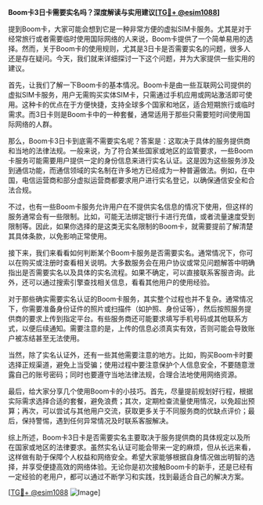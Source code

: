 **Boom卡3日卡需要实名吗？深度解读与实用建议[[TG💪+ @esim1088](https://t.me/s/esim1088)]**

提到Boom卡，大家可能会想到它是一种非常方便的虚拟SIM卡服务。尤其是对于经常旅行或者需要临时使用国际网络的人来说，Boom卡提供了一个简单易用的选择。然而，关于Boom卡的使用规则，尤其是3日卡是否需要实名的问题，很多人还是存在疑问。今天，我们就来详细探讨一下这个问题，并为大家提供一些实用的建议。

首先，让我们了解一下Boom卡的基本情况。Boom卡是由一些互联网公司提供的虚拟SIM卡服务，用户无需购买实体SIM卡，只需通过手机应用或网站激活即可使用。这种卡的优点在于方便快捷，支持全球多个国家和地区，适合短期旅行或临时需求。而3日卡则是Boom卡中的一种套餐，通常适用于那些只需要短时间使用国际网络的人群。

那么，Boom卡3日卡到底需不需要实名呢？答案是：这取决于具体的服务提供商和当地的法律法规。一般来说，为了符合某些国家或地区的监管要求，一些Boom卡服务可能需要用户提供一定的身份信息来进行实名认证。这是因为这些服务涉及到通信功能，而通信领域的实名制在许多地方已经成为一种普遍做法。例如，在中国，电信运营商和部分虚拟运营商都要求用户进行实名登记，以确保通信安全和合法合规。

不过，也有一些Boom卡服务允许用户在不提供实名信息的情况下使用，但这样的服务通常会有一些限制。比如，可能无法绑定银行卡进行充值，或者流量速度受到限制等。因此，如果你选择的是这类无实名限制的Boom卡，就需要提前了解清楚其具体条款，以免影响正常使用。

接下来，我们来看看如何判断某个Boom卡服务是否需要实名。通常情况下，你可以在购买或注册时查看相关说明。大多数服务会在用户协议或常见问题解答中明确指出是否需要实名以及具体的实名流程。如果不确定，可以直接联系客服咨询。此外，还可以通过搜索引擎查找相关信息，看看其他用户的使用经验。

对于那些确实需要实名认证的Boom卡服务，其实整个过程也并不复杂。通常情况下，你需要准备身份证件的照片或扫描件（如护照、身份证等），然后按照服务提供商的要求上传到指定平台。有些服务商还可能要求填写手机号码或其他联系方式，以便后续通知。需要注意的是，上传的信息必须真实有效，否则可能会导致账户被冻结甚至无法使用。

当然，除了实名认证外，还有一些其他需要注意的地方。比如，购买Boom卡时要选择正规渠道，避免上当受骗；使用过程中要注意保护个人信息安全，不要随意泄露自己的账号密码；同时也要遵守当地法律法规，合理合法地使用网络资源。

最后，给大家分享几个使用Boom卡的小技巧。首先，尽量提前规划好行程，根据实际需求选择合适的套餐，避免浪费；其次，定期检查流量使用情况，以免超出预算；再次，可以尝试与其他用户交流，获取更多关于不同服务商的优缺点评价；最后，保持警惕，遇到任何异常情况及时联系客服解决。

综上所述，Boom卡3日卡是否需要实名主要取决于服务提供商的具体规定以及所在国家或地区的法律要求。虽然实名认证可能会带来一定的麻烦，但从长远来看，这样做有助于保障个人权益和网络安全。希望大家能够根据自身情况做出明智的选择，并享受便捷高效的网络体验。无论你是初次接触Boom卡的新手，还是已经有一定经验的老用户，都可以通过不断学习和实践，找到最适合自己的解决方案。

[[TG💪+ @esim1088](https://t.me/s/esim1088) ![Image](https://i.postimg.cc/4NQfJmqS/Snipaste-2025-05-13-00-14-12.png)]
